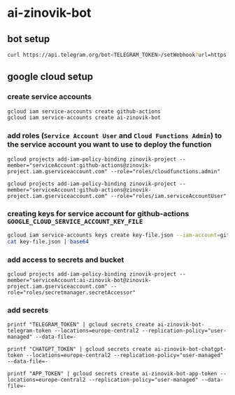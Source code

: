 # ai-zinovik-bot

## bot setup

```bash
curl https://api.telegram.org/bot<TELEGRAM_TOKEN>/setWebhook?url=https://europe-central2-zinovik-project.cloudfunctions.net/ai-zinovik-bot?token=<APP_TOKEN>
```

## google cloud setup

### create service accounts

```bash
gcloud iam service-accounts create github-actions
gcloud iam service-accounts create ai-zinovik-bot
```

### add roles (`Service Account User` and `Cloud Functions Admin`) to the service account you want to use to deploy the function

```
gcloud projects add-iam-policy-binding zinovik-project --member="serviceAccount:github-actions@zinovik-project.iam.gserviceaccount.com" --role="roles/cloudfunctions.admin"

gcloud projects add-iam-policy-binding zinovik-project --member="serviceAccount:github-actions@zinovik-project.iam.gserviceaccount.com" --role="roles/iam.serviceAccountUser"
```

### creating keys for service account for github-actions `GOOGLE_CLOUD_SERVICE_ACCOUNT_KEY_FILE`

```bash
gcloud iam service-accounts keys create key-file.json --iam-account=github-actions@zinovik-project.iam.gserviceaccount.com
cat key-file.json | base64
```

### add access to secrets and bucket

```
gcloud projects add-iam-policy-binding zinovik-project --member="serviceAccount:ai-zinovik-bot@zinovik-project.iam.gserviceaccount.com" --role="roles/secretmanager.secretAccessor"
```

### add secrets

```
printf "TELEGRAM_TOKEN" | gcloud secrets create ai-zinovik-bot-telegram-token --locations=europe-central2 --replication-policy="user-managed" --data-file=-

printf "CHATGPT_TOKEN" | gcloud secrets create ai-zinovik-bot-chatgpt-token --locations=europe-central2 --replication-policy="user-managed" --data-file=-

printf "APP_TOKEN" | gcloud secrets create ai-zinovik-bot-app-token --locations=europe-central2 --replication-policy="user-managed" --data-file=-
```
